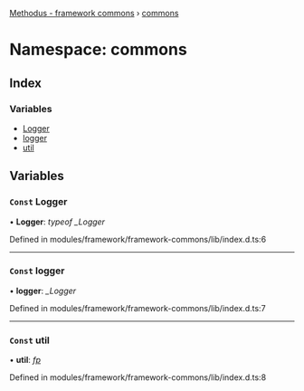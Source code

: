 [Methodus - framework commons](../globals.md) › [commons](commons.md)

# Namespace: commons

## Index

### Variables

* [Logger](commons.md#const-logger)
* [logger](commons.md#const-logger)
* [util](commons.md#const-util)

## Variables

### `Const` Logger

• **Logger**: *typeof _Logger*

Defined in modules/framework/framework-commons/lib/index.d.ts:6

___

### `Const` logger

• **logger**: *_Logger*

Defined in modules/framework/framework-commons/lib/index.d.ts:7

___

### `Const` util

• **util**: *[fp](../classes/fp.md)*

Defined in modules/framework/framework-commons/lib/index.d.ts:8
